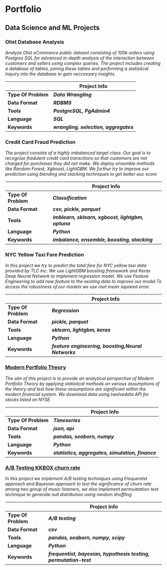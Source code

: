 # **Portfolio**

## **Data Science and ML Projects**

### **Olist Database Analysis**

*Analyze Olist eCommerce public dataset consisting of 100k orders using Postgres SQL for 
advanced in-depth analysis of the interaction between customers and sellers using complex queries. 
The project includes creating a database of tables, joining these tables and performing a statistical 
inquiry into the database to gain neccessary insights.*

||Project Info|
|---|---|
|**Type Of Problem**|***Data Wrangling***|
|**Data Format**|***RDBMS***|
|**Tools**|***PostgreSQL, PgAdmin4***|
|**Language**|***SQL***|
|**Keywords**|***wrangling, selection, aggregates***|


### **Credit Card Fraud Prediction**

*The project consists of a highly imbalanced target class. Our goal is to recognize fradulent credit
card transctions so that customers are not charged for purchases they did not make. We deploy ensemble
methods like Random Forest, Xgboost, LightGBM. We furthur try to improve our prediction using blending 
and stacking techniques to get better auc score*

||Project Info|
|---|---|
|**Type Of Problem**|***Classification***|
|**Data Format**|***csv, pickle, parquet***|
|**Tools**|***imblearn, sklearn, xgboost, lightgbm, optuna***|
|**Language**|***Python***|
|**Keywords**|***imbalance, ensemble, boosting, stacking***|


### **NYC Yellow Taxi Fare Prediction**

*In this project we try to predict the total fare for NYC yellow taxi data provided by TLC Inc. We use LightGBM boosting framework and Keras Deep Neural Network to implement regression model. We use Feature Engineering to add new feature to the existing data to improve our model.To access the robustness of our models we use root mean squared error.*


||Project Info|
|---|---|
|**Type Of Problem**|***Regression***|
|**Data Format**|***pickle, parquet***|
|**Tools**|***sklearn, lightgbm, keras***|
|**Language**|***Python***|
|**Keywords**|***feature engineering, boosting,Neural Networks***|


### [**Modern Portfolio Theory**]()

*The aim of this project is to provide an analytical perspective of Modern Portfolio Theory by applying statistical methods on various
assumptions of the theory and test how these assumptions are significant within the modern financial system. We download data using 
twelvedata API for stocks listed on NYSE.*


||Project Info|
|---|---|
|**Type Of Problem**|***Timeseries***|
|**Data Format**|***json, api***|
|**Tools**|***pandas, seaborn, numpy***|
|**Language**|***Python***|
|**Keywords**|***statistics, aggregates, simulation, finance***|


### [**A/B Testing KKBOX churn rate**]()
*In this project we implement A/B testing techniques using Frequentist approach and 
Bayesian approach to test the significance of churn rate among two group of music listeners, we also implement permuatation-test technique 
to generate null distribution using random shuffling*


||Project Info|
|---|---|
|**Type Of Problem**|***A/B testing***|
|**Data Format**|***csv***|
|**Tools**|***pandas, seaborn, numpy, scipy***|
|**Language**|***Python***|
|**Keywords**|***frequentist, bayesian, hypothesis testing, permutation-test***|